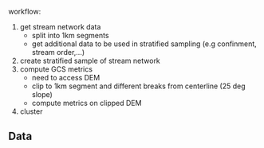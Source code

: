 workflow:

1) get stream network data
    - split into 1km segments
    - get additional data to be used in stratified sampling (e.g confinment, stream order,...)
2) create stratified sample of stream network
3) compute GCS metrics
    - need to access DEM
    - clip to 1km segment and different breaks from centerline (25 deg slope)
    - compute metrics on clipped DEM
4) cluster

## Data

